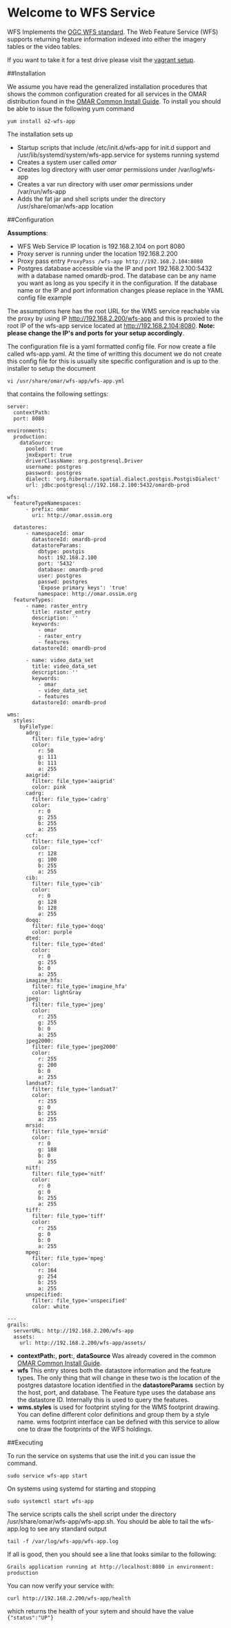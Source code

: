 # Welcome to WFS Service

WFS Implements the [OGC WFS standard](http://www.opengeospatial.org/standards/wfs).  The Web Feature Service (WFS) supports returning feature information indexed into either the imagery tables or the video tables.

If you want to take it for a test drive please visit the [vagrant setup](https://github.com/ossimlabs/ossim-vagrant).


##Installation

We assume you have read the generalized installation procedures that shows the common configuration created for all services in the OMAR distribution found in the [OMAR Common Install Guide](common.md).  To install you should be able to issue the following yum command

```
yum install o2-wfs-app
```

The installation sets up

* Startup scripts that include /etc/init.d/wfs-app for init.d support and /usr/lib/systemd/system/wfs-app.service for systems running systemd
* Creates a system user called *omar*
* Creates log directory with user *omar* permissions under /var/log/wfs-app
* Creates a var run directory with user *omar* permissions under /var/run/wfs-app
* Adds the fat jar and shell scripts under the directory /usr/share/omar/wfs-app location

##Configuration

**Assumptions**:

* WFS Web Service IP location is 192.168.2.104 on port 8080
* Proxy server is running under the location 192.168.2.200
* Proxy pass entry `ProxyPass /wfs-app http://192.168.2.104:8080`
* Postgres database accessible via the IP and port 192.168.2.100:5432 with a database named omardb-prod.  The database can be any name you want as long as you specify it in the configuration.  If the database name or the IP and port information changes please replace in the YAML config file example

The assumptions here has the root URL for the WMS service reachable via the proxy by using IP http://192.168.2.200/wfs-app and this is proxied to the root IP of the wfs-app service located at http://192.168.2.104:8080. **Note: please change the IP's and ports for your setup accordingly**.

The configuration file is a yaml formatted config file.   For now create a file called wfs-app.yaml.  At the time of writting this document we do not create this config file for this is usually site specific configuration and is up to the installer to setup the document

```
vi /usr/share/omar/wfs-app/wfs-app.yml
```

 that contains the following settings:

```
server:
  contextPath:
  port: 8080

environments:
  production:
    dataSource:
      pooled: true
      jmxExport: true
      driverClassName: org.postgresql.Driver
      username: postgres
      password: postgres
      dialect: 'org.hibernate.spatial.dialect.postgis.PostgisDialect'
      url: jdbc:postgresql://192.168.2.100:5432/omardb-prod

wfs:
  featureTypeNamespaces:
      - prefix: omar
        uri: http://omar.ossim.org

  datastores:
      - namespaceId: omar
        datastoreId: omardb-prod
        datastoreParams:
          dbtype: postgis
          host: 192.168.2.100
          port: '5432'
          database: omardb-prod
          user: postgres
          passwd: postgres
          'Expose primary keys': 'true'
          namespace: http://omar.ossim.org
  featureTypes:
      - name: raster_entry
        title: raster_entry
        description: ''
        keywords:
          - omar
          - raster_entry
          - features
        datastoreId: omardb-prod

      - name: video_data_set
        title: video_data_set
        description: ''
        keywords:
          - omar
          - video_data_set
          - features
        datastoreId: omardb-prod

wms:
  styles:
    byFileType:
      adrg:
        filter: file_type='adrg'
        color:
          r: 50
          g: 111
          b: 111
          a: 255
      aaigrid:
        filter: file_type='aaigrid'
        color: pink
      cadrg:
        filter: file_type='cadrg'
        color:
          r: 0
          g: 255
          b: 255
          a: 255
      ccf:
        filter: file_type='ccf'
        color:
          r: 128
          g: 100
          b: 255
          a: 255
      cib:
        filter: file_type='cib'
        color:
          r: 0
          g: 128
          b: 128
          a: 255
      doqq:
        filter: file_type='doqq'
        color: purple
      dted:
        filter: file_type='dted'
        color:
          r: 0
          g: 255
          b: 0
          a: 255
      imagine_hfa:
        filter: file_type='imagine_hfa'
        color: lightGray
      jpeg:
        filter: file_type='jpeg'
        color:
          r: 255
          g: 255
          b: 0
          a: 255
      jpeg2000:
        filter: file_type='jpeg2000'
        color:
          r: 255
          g: 200
          b: 0
          a: 255
      landsat7:
        filter: file_type='landsat7'
        color:
          r: 255
          g: 0
          b: 255
          a: 255
      mrsid:
        filter: file_type='mrsid'
        color:
          r: 0
          g: 188
          b: 0
          a: 255
      nitf:
        filter: file_type='nitf'
        color:
          r: 0
          g: 0
          b: 255
          a: 255
      tiff:
        filter: file_type='tiff'
        color:
          r: 255
          g: 0
          b: 0
          a: 255
      mpeg:
        filter: file_type='mpeg'
        color:
          r: 164
          g: 254
          b: 255
          a: 255
      unspecified:
        filter: file_type='unspecified'
        color: white

---
grails:
  serverURL: http://192.168.2.200/wfs-app
  assets:
    url: http://192.168.2.200/wfs-app/assets/
```

* **contextPath:**, **port:**, **dataSource** Was already covered in the common [OMAR Common Install Guide](common.md).
* **wfs** This entry stores both the datastore information and the feature types.  The only thing that will change in these two is the location of the postgres datastore location identified in the **datastoreParams** section by the host, port, and database.  The Feature type uses the database ans the datastore ID.  Internally this is used to query the features.
* **wms.styles** is used for footprint styling for the WMS footprint drawing.  You can define different color definitions and group them by a style name.  wms footprint interface can be defined with this service to allow one to draw the footprints of the WFS holdings.

##Executing

To run the service on systems that use the init.d you can issue the command.

```
sudo service wfs-app start
```

On systems using systemd for starting and stopping

```
sudo systemctl start wfs-app
```

The service scripts calls the shell script under the directory /usr/share/omar/wfs-app/wfs-app.sh.   You should be able to tail the wfs-app.log to see any standard output

```
tail -f /var/log/wfs-app/wfs-app.log
```

If all is good, then you should see a line that looks similar to the following:

```
Grails application running at http://localhost:8080 in environment: production
```

You can now verify your service with:

`curl http://192.168.2.200/wfs-app/health`

which returns the health of your sytem and should have the value `{"status":"UP"}`
